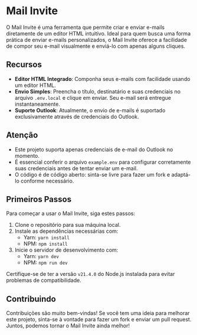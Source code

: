 
# Mail Invite

O Mail Invite é uma ferramenta que permite criar e enviar e-mails diretamente de um editor HTML intuitivo. Ideal para quem busca uma forma prática de enviar e-mails personalizados, o Mail Invite oferece a facilidade de compor seu e-mail visualmente e enviá-lo com apenas alguns cliques.

## Recursos

- **Editor HTML Integrado**: Componha seus e-mails com facilidade usando um editor HTML.
- **Envio Simples**: Preencha o título, destinatário e suas credenciais no arquivo `.env.local` e clique em enviar. Seu e-mail será entregue instantaneamente.
- **Suporte Outlook**: Atualmente, o envio de e-mails é suportado exclusivamente através de credenciais do Outlook.

## Atenção

- Este projeto suporta apenas credenciais de e-mail do Outlook no momento.
- É essencial conferir o arquivo `example.env` para configurar corretamente suas credenciais antes de tentar enviar um e-mail.
- O código é de código aberto: sinta-se livre para fazer um fork e adaptá-lo conforme necessário.

## Primeiros Passos

Para começar a usar o Mail Invite, siga estes passos:

1. Clone o repositório para sua máquina local.
2. Instale as dependências necessárias com:
   - Yarn: `yarn install`
   - NPM: `npm install`
3. Inicie o servidor de desenvolvimento com:
   - Yarn: `yarn dev`
   - NPM: `npm run dev`

Certifique-se de ter a versão `v21.4.0` do Node.js instalada para evitar problemas de compatibilidade.

## Contribuindo

Contribuições são muito bem-vindas! Se você tem uma ideia para melhorar este projeto, sinta-se à vontade para fazer um fork e enviar um pull request. Juntos, podemos tornar o Mail Invite ainda melhor!

<!--
This is a [Next.js](https://nextjs.org/) project bootstrapped with [`create-next-app`](https://github.com/vercel/next.js/tree/canary/packages/create-next-app).

## Getting Started

First, run the development server:

```bash
npm run dev
# or
yarn dev
# or
pnpm dev
# or
bun dev
```

Open [http://localhost:3000](http://localhost:3000) with your browser to see the result.

You can start editing the page by modifying `app/page.tsx`. The page auto-updates as you edit the file.

This project uses [`next/font`](https://nextjs.org/docs/basic-features/font-optimization) to automatically optimize and load Inter, a custom Google Font.

## Learn More

To learn more about Next.js, take a look at the following resources:

- [Next.js Documentation](https://nextjs.org/docs) - learn about Next.js features and API.
- [Learn Next.js](https://nextjs.org/learn) - an interactive Next.js tutorial.

You can check out [the Next.js GitHub repository](https://github.com/vercel/next.js/) - your feedback and contributions are welcome!

## Deploy on Vercel

The easiest way to deploy your Next.js app is to use the [Vercel Platform](https://vercel.com/new?utm_medium=default-template&filter=next.js&utm_source=create-next-app&utm_campaign=create-next-app-readme) from the creators of Next.js.

Check out our [Next.js deployment documentation](https://nextjs.org/docs/deployment) for more details.
-->
